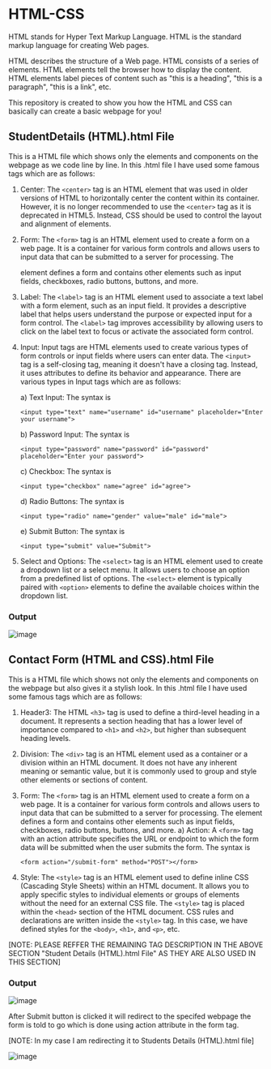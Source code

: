 # HTML-CSS
HTML stands for Hyper Text Markup Language. HTML is the standard markup language for creating Web pages.

HTML describes the structure of a Web page.
HTML consists of a series of elements.
HTML elements tell the browser how to display the content.
HTML elements label pieces of content such as "this is a heading", "this is a paragraph", "this is a link", etc.

This repository is created to show you how the HTML and CSS can basically can create a basic webpage for you!


## StudentDetails (HTML).html File
This is a HTML file which shows only the elements and components on the webpage as we code line by line.
In this .html file I have used some famous tags which are as follows:

1.	Center: The `<center>` tag is an HTML element that was used in older versions of HTML to horizontally center the content within its container. However, it is no longer recommended to use the `<center>` tag as it is deprecated in HTML5. Instead, CSS should be used to control the layout and alignment of elements.
2.	Form: The `<form>` tag is an HTML element used to create a form on a web page. It is a container for various form controls and allows users to input data that can be submitted to a server for processing. The <form> element defines a form and contains other elements such as input fields, checkboxes, radio buttons, buttons, and more.
3.	Label: The `<label>` tag is an HTML element used to associate a text label with a form element, such as an input field. It provides a descriptive label that helps users understand the purpose or expected input for a form control. The `<label>` tag improves accessibility by allowing users to click on the label text to focus or activate the associated form control.
4.  Input: Input tags are HTML elements used to create various types of form controls or input fields where users can enter data. The `<input>` tag is a self-closing tag, meaning it doesn't have a closing tag. Instead, it uses attributes to define its behavior and appearance. There are various types in Input tags which are as follows:
  
    a)  Text Input: The syntax is
    
      `<input type="text" name="username" id="username" placeholder="Enter your username">`
  
    b)  Password Input: The syntax is
    
      `<input type="password" name="password" id="password" placeholder="Enter your password">`
  
    c)  Checkbox: The syntax is
    
      `<input type="checkbox" name="agree" id="agree">`
  
    d)  Radio Buttons: The syntax is
    
      `<input type="radio" name="gender" value="male" id="male">`
    
    e)  Submit Button: The syntax is
    
      `<input type="submit" value="Submit">`  
  
5.  Select and Options: The `<select>` tag is an HTML element used to create a dropdown list or a select menu. It allows users to choose an option from a predefined list of options. The `<select>` element is typically paired with `<option>` elements to define the available choices within the dropdown list.

### Output
  
![image](https://github.com/Shubham-Diwadkar/HTML-CSS/assets/125255910/60cc9fa7-2892-47d5-b00d-a28de2302326)


## Contact Form (HTML and CSS).html File
This is a HTML file which shows not only the elements and components on the webpage but also gives it a stylish look. In this .html file I have used some famous tags which are as follows:

1.  Header3: The HTML `<h3>` tag is used to define a third-level heading in a document. It represents a section heading that has a lower level of importance compared to `<h1>` and `<h2>`, but higher than subsequent heading levels.
2.  Division: The `<div>` tag is an HTML element used as a container or a division within an HTML document. It does not have any inherent meaning or semantic value, but it is commonly used to group and style other elements or sections of content.
3.  Form: The `<form>` tag is an HTML element used to create a form on a web page. It is a container for various form controls and allows users to input data that can be submitted to a server for processing. The <form> element defines a form and contains other elements such as input fields, checkboxes, radio buttons, buttons, and more.
  a)  Action: A `<form>` tag with an action attribute specifies the URL or endpoint to which the form data will be submitted when the user submits the form. The syntax is
  
      `<form action="/submit-form" method="POST"></form>`
  
4.  Style: The `<style>` tag is an HTML element used to define inline CSS (Cascading Style Sheets) within an HTML document. It allows you to apply specific styles to individual elements or groups of elements without the need for an external CSS file. The `<style>` tag is placed within the `<head>` section of the HTML document. CSS rules and declarations are written inside the `<style>` tag. In this case, we have defined styles for the `<body>`, `<h1>`, and `<p>`, etc.
  
[NOTE: PLEASE REFFER THE REMAINING TAG DESCRIPTION IN THE ABOVE SECTION "Student Details (HTML).html File" AS THEY ARE ALSO USED IN THIS SECTION]
  
### Output
![image](https://github.com/Shubham-Diwadkar/HTML-CSS/assets/125255910/368fe834-0e78-4eeb-8b5d-147145c163af)

After Submit button is clicked it will redirect to the specifed webpage the form is told to go which is done using action attribute in the form tag.

[NOTE: In my case I am redirecting it to Students Details (HTML).html file]

![image](https://github.com/Shubham-Diwadkar/HTML-CSS/assets/125255910/ffac4606-404b-4906-9dcd-ca9739b5e20f)
